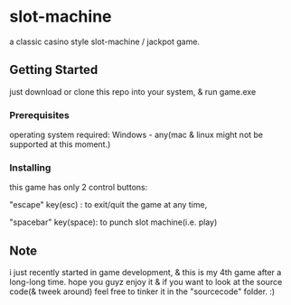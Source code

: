 # slot-machine

a classic casino style slot-machine / jackpot game.

## Getting Started

just download or clone this repo into your system, & run game.exe

### Prerequisites

operating system required: Windows - any(mac & linux might not be supported at this moment.)

### Installing

this game has only 2 control buttons: 

"escape" key(esc)    : to exit/quit the game at any time, 

"spacebar" key(space): to punch slot machine(i.e. play)

## Note

i just recently started in game development, & this is my 4th game after a long-long time.
hope you guyz enjoy it & if you want to look at the source code(& tweek around) feel free to tinker it in the "sourcecode" folder.
:)